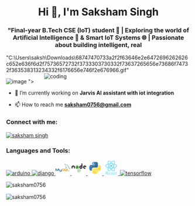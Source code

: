 <h1 align="center">Hi 👋, I'm Saksham Singh</h1>
<h3 align="center">"Final-year B.Tech CSE (IoT) student 🚀 | Exploring the world of Artificial Intelligence 🤖 & Smart IoT Systems 🌐 | Passionate about building intelligent, real</h3>"C:\Users\saksh\Downloads\68747470733a2f2f63646e2e6472696262626c652e636f6d2f75736572732f3733303730332f73637265656e73686f74732f363538313234332f6176656e746f2e676966.gif"
<img align="right" alt="coding" width="400" src="">

<p align="left"> <img src=<"<img width="680" height="428" alt="image" src="https://github.com/user-attachments/assets/6192bdae-c8f9-4a92-a515-b86d363be1e1" />
">
</p>

- 🔭 I’m currently working on **Jarvis AI assistant with iot integration**

- 📫 How to reach me **saksham0756@gmail.com**

<h3 align="left">Connect with me:</h3>
<p align="left">
<a href="https://linkedin.com/in/saksham singh" target="blank"><img align="center" src="https://raw.githubusercontent.com/rahuldkjain/github-profile-readme-generator/master/src/images/icons/Social/linked-in-alt.svg" alt="saksham singh" height="30" width="40" /></a>
</p>

<h3 align="left">Languages and Tools:</h3>
<p align="left"> <a href="https://www.arduino.cc/" target="_blank" rel="noreferrer"> <img src="https://cdn.worldvectorlogo.com/logos/arduino-1.svg" alt="arduino" width="40" height="40"/> </a> <a href="https://www.djangoproject.com/" target="_blank" rel="noreferrer"> <img src="https://cdn.worldvectorlogo.com/logos/django.svg" alt="django" width="40" height="40"/> </a> <a href="https://www.mysql.com/" target="_blank" rel="noreferrer"> <img src="https://raw.githubusercontent.com/devicons/devicon/master/icons/mysql/mysql-original-wordmark.svg" alt="mysql" width="40" height="40"/> </a> <a href="https://nodejs.org" target="_blank" rel="noreferrer"> <img src="https://raw.githubusercontent.com/devicons/devicon/master/icons/nodejs/nodejs-original-wordmark.svg" alt="nodejs" width="40" height="40"/> </a> <a href="https://www.python.org" target="_blank" rel="noreferrer"> <img src="https://raw.githubusercontent.com/devicons/devicon/master/icons/python/python-original.svg" alt="python" width="40" height="40"/> </a> <a href="https://reactjs.org/" target="_blank" rel="noreferrer"> <img src="https://raw.githubusercontent.com/devicons/devicon/master/icons/react/react-original-wordmark.svg" alt="react" width="40" height="40"/> </a> <a href="https://www.tensorflow.org" target="_blank" rel="noreferrer"> <img src="https://www.vectorlogo.zone/logos/tensorflow/tensorflow-icon.svg" alt="tensorflow" width="40" height="40"/> </a> </p>

<p><img align="center" src="https://github-readme-stats.vercel.app/api/top-langs?username=saksham0756&show_icons=true&locale=en&layout=compact" alt="saksham0756" /></p>

<p><img align="center" src="https://github-readme-streak-stats.herokuapp.com/?user=saksham0756&" alt="saksham0756" /></p>
